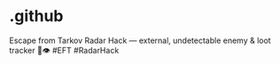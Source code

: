 # .github
Escape from Tarkov Radar Hack — external, undetectable enemy &amp; loot tracker 📡👁️ #EFT #RadarHack
